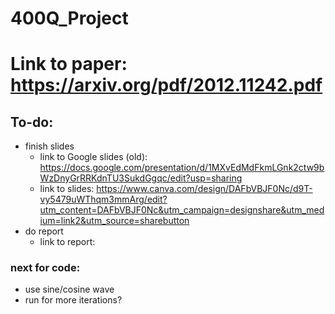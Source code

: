 # 400Q_Project

# Link to paper: https://arxiv.org/pdf/2012.11242.pdf


## To-do:
- finish slides
  - link to Google slides (old): https://docs.google.com/presentation/d/1MXvEdMdFkmLGnk2ctw9bWzDnyGrRRKdnTU3SukdGgqc/edit?usp=sharing
  - link to slides: https://www.canva.com/design/DAFbVBJF0Nc/d9T-vy5479uWThqm3mmArg/edit?utm_content=DAFbVBJF0Nc&utm_campaign=designshare&utm_medium=link2&utm_source=sharebutton
- do report
  - link to report: 

### next for code:
- use sine/cosine wave
- run for more iterations?
